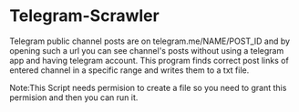 # Telegram-Scrawler

Telegram public channel posts are on telegram.me/NAME/POST_ID
and by opening such a url you can see channel's posts without
using a telegram app and having telegram account.
This program finds correct post links of entered channel in a
specific range and writes them to a txt file.

Note:This Script needs permision to create a file so you need
to grant this permision and then you can run it.

